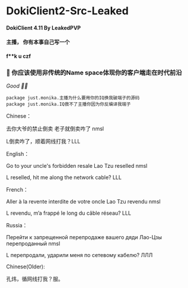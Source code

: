 # DokiClient2-Src-Leaked
#### DokiClient 4.11 By LeakedPVP
#### 主播， 你有本事自己写一个
#### f**k u czf

### 💩 你应该使用非传统的Name space体现你的客户端走在时代前沿
_Good 👍🏻_

```javap
package just.monika.主播为什么要用你的IQ换我破端子的源码
package just.monika.IQ救不了主播你因为你反编译我端子
```

Chinese：

去你大爷的禁止倒卖 老子就倒卖咋了 nmsl

L倒卖咋了，顺着网线打我？LLL

English：

Go to your uncle's forbidden resale Lao Tzu reselled nmsl

L reselled, hit me along the network cable? LLL

French：

Aller à la revente interdite de votre oncle Lao Tzu revendu nmsl

L revendu, m’a frappé le long du câble réseau? LLL

Russia：

Перейти к запрещенной перепродаже вашего дяди Лао-Цзы перепроданный nmsl

L перепродали, ударили меня по сетевому кабелю? ЛЛЛ

Chinese(Older):

孔炜，循网线打我？服。
